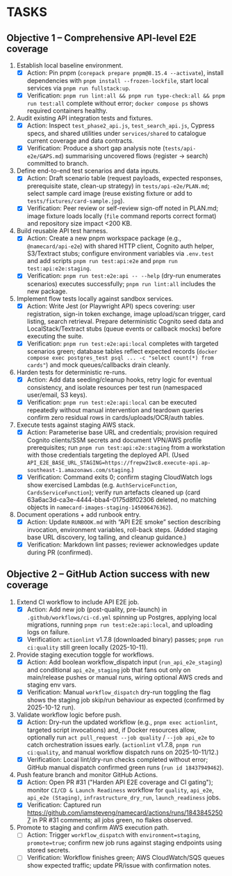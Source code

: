# TASKS

## Objective 1 – Comprehensive API-level E2E coverage

1. Establish local baseline environment.
   - [x] Action: Pin pnpm (`corepack prepare pnpm@8.15.4 --activate`), install dependencies with `pnpm install --frozen-lockfile`, start local services via `pnpm run fullstack:up`.
   - [x] Verification: `pnpm run lint:all && pnpm run type-check:all && pnpm run test:all` complete without error; `docker compose ps` shows required containers healthy.
2. Audit existing API integration tests and fixtures.
   - [x] Action: Inspect `test_phase2_api.js`, `test_search_api.js`, Cypress specs, and shared utilities under `services/shared` to catalogue current coverage and data contracts.
   - [x] Verification: Produce a short gap analysis note (`tests/api-e2e/GAPS.md`) summarising uncovered flows (register → search) committed to branch.
3. Define end-to-end test scenarios and data inputs.
   - [x] Action: Draft scenario table (request payloads, expected responses, prerequisite state, clean-up strategy) in `tests/api-e2e/PLAN.md`; select sample card image (reuse existing fixture or add to `tests/fixtures/card-sample.jpg`).
   - [x] Verification: Peer review or self-review sign-off noted in PLAN.md; image fixture loads locally (`file` command reports correct format) and repository size impact <200 KB.
4. Build reusable API test harness.
   - [x] Action: Create a new pnpm workspace package (e.g., `@namecard/api-e2e`) with shared HTTP client, Cognito auth helper, S3/Textract stubs; configure environment variables via `.env.test` and add scripts `pnpm run test:api:e2e` and `pnpm run test:api:e2e:staging`.
   - [x] Verification: `pnpm run test:e2e:api -- --help` (dry-run enumerates scenarios) executes successfully; `pnpm run lint:all` includes the new package.
5. Implement flow tests locally against sandbox services.
   - [x] Action: Write Jest (or Playwright API) specs covering: user registration, sign-in token exchange, image upload/scan trigger, card listing, search retrieval. Prepare deterministic Cognito seed data and LocalStack/Textract stubs (queue events or callback mocks) before executing the suite.
   - [x] Verification: `pnpm run test:e2e:api:local` completes with targeted scenarios green; database tables reflect expected records (`docker compose exec postgres_test psql ... -c "select count(*) from cards"`) and mock queues/callbacks drain cleanly.
6. Harden tests for deterministic re-runs.
   - [x] Action: Add data seeding/cleanup hooks, retry logic for eventual consistency, and isolate resources per test run (namespaced user/email, S3 keys).
   - [x] Verification: `pnpm run test:e2e:api:local` can be executed repeatedly without manual intervention and teardown queries confirm zero residual rows in cards/uploads/OCR/auth tables.
7. Execute tests against staging AWS stack.
   - [x] Action: Parameterise base URL and credentials; provision required Cognito clients/SSM secrets and document VPN/AWS profile prerequisites; run `pnpm run test:api:e2e:staging` from a workstation with those credentials targeting the deployed API. (Used `API_E2E_BASE_URL_STAGING=https://frepw21wc8.execute-api.ap-southeast-1.amazonaws.com/staging`.)
   - [x] Verification: Command exits 0; confirm staging CloudWatch logs show exercised Lambdas (e.g. `AuthServiceFunction`, `CardsServiceFunction`); verify run artefacts cleaned up (card 63a6ac3d-ca3e-4444-bba4-0175d8f02306 deleted, no matching objects in `namecard-images-staging-145006476362`).
8. Document operations + add runbook entry.
   - [x] Action: Update `RUNBOOK.md` with “API E2E smoke” section describing invocation, environment variables, roll-back steps. (Added staging base URL discovery, log tailing, and cleanup guidance.)
   - [x] Verification: Markdown lint passes; reviewer acknowledges update during PR (confirmed).

## Objective 2 – GitHub Action success with new coverage

1. Extend CI workflow to include API E2E job.
   - [x] Action: Add new job (post-quality, pre-launch) in `.github/workflows/ci-cd.yml` spinning up Postgres, applying local migrations, running `pnpm run test:e2e:api:local`, and uploading logs on failure.
   - [x] Verification: `actionlint` v1.7.8 (downloaded binary) passes; `pnpm run ci:quality` still green locally (2025-10-11).
2. Provide staging execution toggle for workflows.
   - [x] Action: Add boolean workflow_dispatch input (`run_api_e2e_staging`) and conditional `api_e2e_staging` job that fans out only on main/release pushes or manual runs, wiring optional AWS creds and staging env vars.
   - [x] Verification: Manual `workflow_dispatch` dry-run toggling the flag shows the staging job skip/run behaviour as expected (confirmed by 2025-10-12 run).
3. Validate workflow logic before push.
   - [x] Action: Dry-run the updated workflow (e.g., `pnpm exec actionlint`, targeted script invocations) and, if Docker resources allow, optionally run `act pull_request --job quality` / `--job api_e2e` to catch orchestration issues early. (`actionlint` v1.7.8, `pnpm run ci:quality`, and manual workflow dispatch runs on 2025-10-11/12.)
   - [x] Verification: Local lint/dry-run checks completed without error; GitHub manual dispatch confirmed green runs (`run id 18437949462`).
4. Push feature branch and monitor GitHub Actions.
   - [x] Action: Open PR #31 ("Harden API E2E coverage and CI gating"); monitor `CI/CD & Launch Readiness` workflow for `quality`, `api_e2e`, `api_e2e (Staging)`, `infrastructure_dry_run`, `launch_readiness` jobs.
   - [x] Verification: Captured run https://github.com/iamsteveng/namecard/actions/runs/18438452507 in PR #31 comments; all jobs green, no flakes observed.
5. Promote to staging and confirm AWS execution path.
   - [ ] Action: Trigger `workflow_dispatch` with `environment=staging`, `promote=true`; confirm new job runs against staging endpoints using stored secrets.
   - [ ] Verification: Workflow finishes green; AWS CloudWatch/SQS queues show expected traffic; update PR/issue with confirmation notes.

